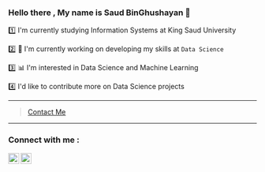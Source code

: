 ### Hello there , My name is Saud BinGhushayan :wave: 

:one: I'm currently studying Information Systems at King Saud University 

:two: :scroll: I'm currently working on developing my skills at `Data Science`

:three: :bar_chart: I'm interested in Data Science and Machine Learning 

:four: I'd like to contribute more on Data Science projects



-------------------------

>[Contact Me](mailto:saudstg9@gmail.com)

-------------------------
### Connect with me :
[<img align = "left" width = "22px" src = https://image.flaticon.com/icons/png/512/889/889147.png>](https://twitter.com/SaudBTurki)
[<img align = "left" width = "22px" src = https://image.flaticon.com/icons/png/512/2111/2111499.png>](https://sa.linkedin.com/in/saud-binghushayan-4a6a5920b)
